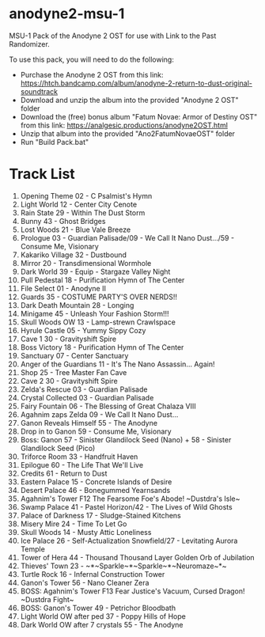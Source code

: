 # anodyne2-msu-1
MSU-1 Pack of the Anodyne 2 OST for use with Link to the Past Randomizer.

To use this pack, you will need to do the following:
- Purchase the Anodyne 2 OST from this link: https://htch.bandcamp.com/album/anodyne-2-return-to-dust-original-soundtrack
- Download and unzip the album into the provided "Anodyne 2 OST" folder
- Download the (free) bonus album "Fatum Novae: Armor of Destiny OST" from this link: https://analgesic.productions/anodyne2OST.html
- Unzip that album into the provided "Ano2FatumNovaeOST" folder
- Run "Build Pack.bat"

# Track List
1.    Opening Theme                   02 - C Psalmist's Hymn
2.    Light World                     12 - Center City Cenote
3.    Rain State                      29 - Within The Dust Storm
4.    Bunny                           43 - Ghost Bridges
5.    Lost Woods                      21 - Blue Vale Breeze
6.    Prologue                        03 - Guardian Palisade/09 - We Call It Nano Dust…/59 - Consume Me, Visionary
7.    Kakariko Village                32 - Dustbound
8.    Mirror                          20 - Transdimensional Wormhole
9.    Dark World                      39 - Equip - Stargaze Valley Night
10.   Pull Pedestal                   18 - Purification Hymn of The Center
11.   File Select                     01 - Anodyne II
12.   Guards                          35 - COSTUME PARTY'S OVER NERDS!!
13.   Dark Death Mountain             28 - Longing
14.   Minigame                        45 - Unleash Your Fashion Storm!!!
15.   Skull Woods OW                  13 - Lamp-strewn Crawlspace
16.   Hyrule Castle                   05 - Yummy Sippy Cozy
18.   Cave 1                          30 - Gravityshift Spire
19.   Boss Victory                    18 - Purification Hymn of The Center
20.   Sanctuary                       07 - Center Sanctuary
21.   Anger of the Guardians          11 - It's The Nano Assassin… Again!
23.   Shop                            25 - Tree Master Fan Cave
24.   Cave 2                          30 - Gravityshift Spire
25.   Zelda's Rescue                  03 - Guardian Palisade
26.   Crystal Collected               03 - Guardian Palisade
27.   Fairy Fountain                  06 - The Blessing of Great Chalaza VIII
28.   Agahnim zaps Zelda              09 - We Call It Nano Dust…
29.   Ganon Reveals Himself           55 - The Anodyne
30.   Drop in to Ganon                59 - Consume Me, Visionary
31.   Boss: Ganon                     57 - Sinister Glandilock Seed (Nano) + 58 - Sinister Glandilock Seed (Pico)
32.   Triforce Room                   33 - Handfruit Haven
33.   Epilogue                        60 - The Life That We'll Live
34.   Credits                         61 - Return to Dust
35.   Eastern Palace                  15 - Concrete Islands of Desire
36.   Desert Palace                   46 - Bonegummed Yearnsands
37.   Agahnim's Tower                 F12 The Fearsome Foe's Abode! \~Dustdra's Isle\~
38.   Swamp Palace                    41 - Pastel Horizon/42 - The Lives of Wild Ghosts
39.   Palace of Darkness              17 - Sludge-Stained Kitchens
40.   Misery Mire                     24 - Time To Let Go
41.   Skull Woods                     14 - Musty Attic Loneliness
42.   Ice Palace                      26 - Self-Actualization Snowfield/27 - Levitating Aurora Temple
43.   Tower of Hera                   44 - Thousand Thousand Layer Golden Orb of Jubilation
44.   Thieves' Town                   23 - \~\*\~Sparkle\~\*\~Sparkle\~\*\~Neuromaze\~\*\~
45.   Turtle Rock                     16 - Infernal Construction Tower
46.   Ganon's Tower                   56 - Nano Cleaner Zera
49.   BOSS: Agahnim's Tower           F13 Fear Justice's Vacuum, Cursed Dragon! ~Dustdra Fight~
58.   BOSS: Ganon's Tower             49 - Petrichor Bloodbath
60.   Light World OW after ped        37 - Poppy Hills of Hope
61.   Dark World OW after 7 crystals  55 - The Anodyne
